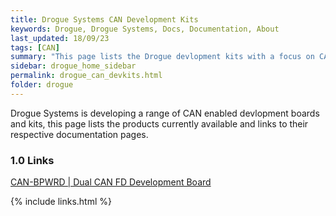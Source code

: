 ```yaml
---
title: Drogue Systems CAN Development Kits
keywords: Drogue, Drogue Systems, Docs, Documentation, About
last_updated: 18/09/23
tags: [CAN]
summary: "This page lists the Drogue devlopment kits with a focus on CAN"
sidebar: drogue_home_sidebar
permalink: drogue_can_devkits.html
folder: drogue
---
```


Drogue Systems is developing a range of CAN enabled devlopment boards and kits, this page lists the products currently available and links to their respective documentation pages.

### 1.0 Links

[CAN-BPWRD | Dual CAN FD Development Board](drogue_can_bpwrd.html)

{% include links.html %}
